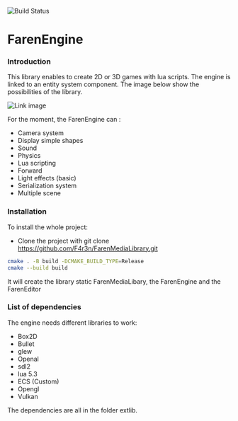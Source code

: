 ![Build Status](https://github.com/F4r3n/FarenMediaLibrary/actions/workflows/ccpp.yml/badge.svg?branch=main)

# FarenEngine

### Introduction
This library enables to create 2D or 3D games with lua scripts. The engine is linked to an entity system component.
The image below show the possibilities of the library.

![Link image](https://i.imgur.com/NR0jOMK.png)

For the moment, the FarenEngine can :
+ Camera system 
+ Display simple shapes
+ Sound
+ Physics
+ Lua scripting
+ Forward
+ Light effects (basic)
+ Serialization system
+ Multiple scene

### Installation

To install the whole project:

* Clone the project with
git clone https://github.com/F4r3n/FarenMediaLibrary.git


```sh
cmake . -B build -DCMAKE_BUILD_TYPE=Release
cmake --build build
```
It will create the library static FarenMediaLibary, the FarenEngine and the FarenEditor

### List of dependencies

The engine needs different libraries to work:

+ Box2D
+ Bullet
+ glew
+ Openal
+ sdl2
+ lua 5.3
+ ECS (Custom)
+ Opengl
+ Vulkan

The dependencies are all in the folder extlib.

